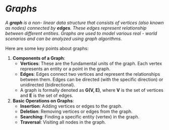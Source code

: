 # _Graphs_

_A **graph** is a non- linear data structure that consists of vertices (also known as nodes) connected by **edges**. These edges represent relationship between different entities. Graphs are used to model various real - world scenarios and can be analyzed using graph algorithms._

Here are some key points about graphs:
1. **Components of a Graph**:
    - **Vertices**: These are the fundamental units of the graph. Each vertex represents an entity or a point in the graph.
    - **Edges**: Edges connect two vertices and represent the relationships between them. Edges can be directed (with the specific direction) or unidirected (bidirectional).
    - A graph is formally denoted as **G(V, E)**, where **V** is the set of vertices and **E** is the set of edges.
2. **Basic Operations on Graphs**:
    - **Insertion**: Adding vertices or edges to the graph.
    - **Deletion**: Removing vertices or edges from the graph.
    - **Searching**: Finding a specific entity (vertex) in the graph.
    - **Traversal**: Visiting all nodes in the graph.

